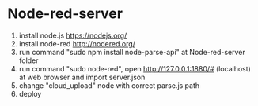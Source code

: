 # Node-red-server

1. install node.js https://nodejs.org/
2. install node-red http://nodered.org/
3. run command "sudo npm install node-parse-api" at Node-red-server folder
4. run command "sudo node-red", open http://127.0.0.1:1880/# (localhost) at web browser and import server.json
5. change "cloud_upload" node with correct parse.js path
6. deploy 
